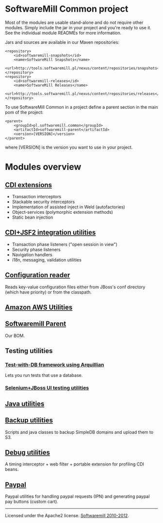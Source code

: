 # SoftwareMill Common project

Most of the modules are usable stand-alone and do not require other modules. Simply include the jar in your
project and you're ready to use it. See the individual module READMEs for more information.

Jars and sources are available in our Maven repositories:

    <repository>
        <id>softwaremill-snapshots</id>
        <name>SoftwareMill Snapshots</name>
        <url>http://tools.softwaremill.pl/nexus/content/repositories/snapshots</url>
    </repository>
    <repository>
        <id>softwaremill-releases</id>
        <name>SoftwareMill Releases</name>
        <url>http://tools.softwaremill.pl/nexus/content/repositories/releases</url>
    </repository>

To use SoftwareMill Common in a project define a parent section in the main pom of the project:

    <parent>
        <groupId>pl.softwaremill.common</groupId>
        <artifactId>softwaremill-parent</artifactId>
        <version>[VERSION]</version>
    </parent>

where [VERSION] is the version you want to use in your project.

# Modules overview

## [CDI extensions](/softwaremill/softwaremill-common/tree/master/softwaremill-cdi/)

* Transaction interceptors
* Stackable security interceptors
* Implementation of assisted inject in Weld (autofactories)
* Object-services (polymorphic extension methods)
* Static bean injection

## [CDI+JSF2 integration utilities](/softwaremill/softwaremill-common/tree/master/softwaremill-faces/)

* Transaction phase listeners ("open session in view")
* Security phase listeners
* Navigation handlers
* i18n, messaging, validation utilities

## [Configuration reader](/softwaremill/softwaremill-common/tree/master/softwaremill-conf/)

Reads key-value configuration files either from JBoss's conf directory (which have priority) or from the classpath. 

## [Amazon AWS Utilities](/softwaremill/softwaremill-common/tree/master/softwaremill-sqs/)

## [Softwaremill Parent](/softwaremill/softwaremill-common/tree/master/softwaremill-parent/)

Our BOM.

## Testing utilities

### [Test-with-DB framework using Arquillian](/softwaremill/softwaremill-common/tree/master/softwaremill-test/softwaremill-test-db)

Lets you run tests that use a database.

### [Selenium+JBoss UI testing utilities](/softwaremill/softwaremill-common/tree/master/softwaremill-test/softwaremill-test-ui-web/)

## [Java utilities](/softwaremill/softwaremill-common/tree/master/softwaremill-util/)

## [Backup utilities](/softwaremill/softwaremill-common/tree/master/softwaremill-backup/)

Scripts and java classes to backup SimpleDB domains and upload them to S3.

## [Debug utilities](/softwaremill/softwaremill-common/tree/master/softwaremill-debug/)

A timing interceptor + web filter + portable extension for profiling CDI beans.

## [Paypal](/softwaremill/softwaremill-common/tree/master/softwaremill-paypal/)

Paypal utilities for handling paypal requests (IPN) and generating paypal pay buttons (custom cart).

---

Licensed under the Apache2 license. [Softwaremill 2010-2012](http://softwaremill.com/).

